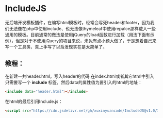 # IncludeJS
无后端开发模板插件，在编写html模板时，经常会写死header和footer，因为我们无法像在php中使用include、也无法像thymeleaf中使用repalce那样载入一些通用的模板。目前通常的做法是使用jQuery的load函数进行加载（用法下面有示例），但是对于不使用jQuery的项目来说，未免有点小题大做了，于是想着自己来写一个工具类，真上手写了以后发现实在是太简单了。

## 教程：
在新建一共header.html，写入header的代码
在index.html或者其它html中引入只需要写一个 **include** 标签，然后data的属性值为要引入的html的地址：
```html
<include data="header.html"></include>
```
在html的最后引用Include.js：
```html
<script src="https://cdn.jsdelivr.net/gh/xuxinyuancode/IncludeJS@v1.0/Include.js"></script>
```